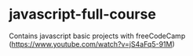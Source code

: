 # javascript-full-course
Contains javascript basic projects with freeCodeCamp (https://www.youtube.com/watch?v=jS4aFq5-91M)
